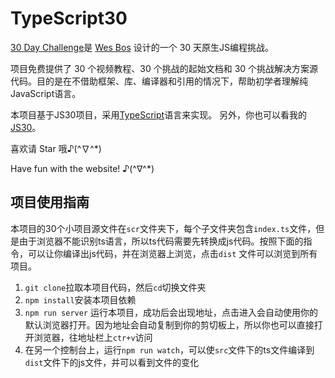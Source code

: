 # TypeScript30

[30 Day Challenge](https://courses.wesbos.com/account)是 [Wes Bos](https://github.com/wesbos) 设计的一个 30 天原生JS编程挑战。

项目免费提供了 30 个视频教程、30 个挑战的起始文档和 30 个挑战解决方案源代码。目的是在不借助框架、库、编译器和引用的情况下，帮助初学者理解纯JavaScript语言。

本项目基于JS30项目，采用[TypeScript]([typescriptlang]:(https://www.typescriptlang.org/))语言来实现。
另外，你也可以看我的[JS30](https://github.com/janice143/JavaScript30Program)。

喜欢请 Star 哦♪(^∇^*)

Have fun with the website! ♪(^∇^*)

## 项目使用指南

本项目的30个小项目源文件在`scr`文件夹下，每个子文件夹包含`index.ts`文件，但是由于浏览器不能识别ts语言，所以ts代码需要先转换成js代码。按照下面的指令，可以让你编译出js代码，并在浏览器上浏览，点击`dist` 文件可以浏览到所有项目。

1. `git clone`拉取本项目代码，然后`cd`切换文件夹
2. `npm install`安装本项目依赖
3. `npm run server` 运行本项目，成功后会出现地址，点击进入会自动使用你的默认浏览器打开。因为地址会自动复制到你的剪切板上，所以你也可以直接打开浏览器，往地址栏上`ctr+v`访问
4. 在另一个控制台上，运行`npm run watch`，可以使`src`文件下的ts文件编译到`dist`文件下的js文件，并可以看到文件的变化





